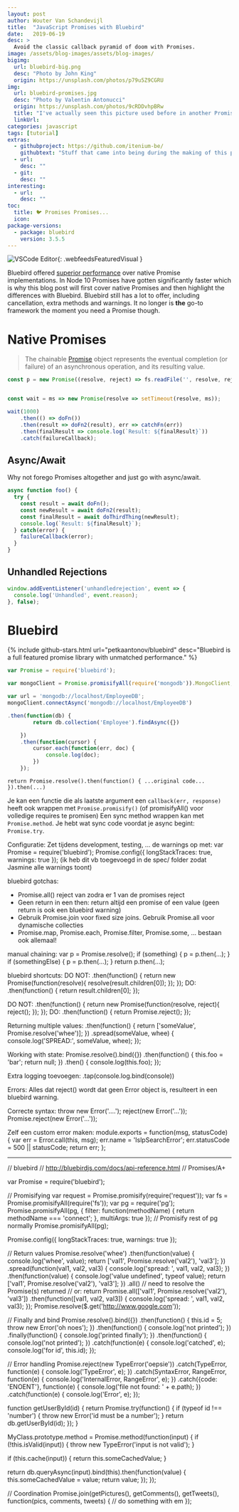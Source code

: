 ```yaml
---
layout: post
author: Wouter Van Schandevijl
title:  "JavaScript Promises with Bluebird"
date:   2019-06-19
desc: >
  Avoid the classic callback pyramid of doom with Promises.
image: /assets/blog-images/assets/blog-images/
bigimg: 
  url: bluebird-big.png
  desc: "Photo by John King"
  origin: https://unsplash.com/photos/p79u5Z9CGRU
img:
  url: bluebird-promises.jpg
  desc: "Photo by Valentin Antonucci"
  origin: https://unsplash.com/photos/9cRDDvhpBRw
  title: "I've actually seen this picture used before in another Promise blog post :)"
  linkUrl: 
categories: javascript
tags: [tutorial]
extras:
  - githubproject: https://github.com/itenium-be/
    githubtext: "Stuff that came into being during the making of this post"
  - url: 
    desc: ""
  - git: 
    desc: ""
interesting:
  - url: 
    desc: ""
toc:
  title: 🐦 Promises Promises...
  icon: 
package-versions:
  - package: bluebird
    version: 3.5.5
---
```



![VSCode Editor](/assets/blog-images/vscode-screenshot.png){: .webfeedsFeaturedVisual }



Bluebird offered [superior performance](https://softwareengineering.stackexchange.com/a/279003/72254)
over native Promise implementations. In Node 10 Promises have gotten significantly faster which is why
this blog post will first cover native Promises and then highlight the differences with Bluebird.
Bluebird still has a lot to offer, including cancellation, extra methods and warnings.
It no longer is **the** go-to framework the moment you need a Promise though.


<!--more-->


# Native Promises

> The chainable [Promise](https://developer.mozilla.org/en-US/docs/Web/JavaScript/Reference/Global_Objects/Promise) object 
> represents the eventual completion (or failure) of an asynchronous operation, and its resulting value.

```javascript
const p = new Promise((resolve, reject) => fs.readFile('', resolve, reject));


const wait = ms => new Promise(resolve => setTimeout(resolve, ms));

wait(1000)
    .then(() => doFn())
    .then(result => doFn2(result), err => catchFn(err))
    .then(finalResult => console.log(`Result: ${finalResult}`))
    .catch(failureCallback);
```


## Async/Await

Why not forego Promises altogether and just go with async/await.

```javascript
async function foo() {
  try {
    const result = await doFn();
    const newResult = await doFn2(result);
    const finalResult = await doThirdThing(newResult);
    console.log(`Result: ${finalResult}`);
  } catch(error) {
    failureCallback(error);
  }
}
```

## Unhandled Rejections

```javascript
window.addEventListener('unhandledrejection', event => {
  console.log('Unhandled', event.reason);
}, false);
```

# Bluebird

{% include github-stars.html url="petkaantonov/bluebird" desc="Bluebird is a full featured promise library with unmatched performance." %}




```javascript
var Promise = require('bluebird');

var mongoClient = Promise.promisifyAll(require('mongodb')).MongoClient;

var url = 'mongodb://localhost/EmployeeDB';
mongoClient.connectAsync('mongodb://localhost/EmployeeDB')

.then(function(db) {
        return db.collection('Employee').findAsync({})

    })
    .then(function(cursor) {
        cursor.each(function(err, doc) {
            console.log(doc);
        })
    }); 
```



`return Promise.resolve().then(function() { ...original code... }).then(...)`

Je kan een functie die als laatste argument een `callback(err, response)` heeft ook wrappen met `Promise.promisify()` (of promisifyAll() voor volledige requires te promisen)
Een sync method wrappen kan met `Promise.method`. Je hebt wat sync code voordat je async begint: `Promise.try`.


Configuratie:
Zet tijdens development, testing, ... de warnings op met:
var Promise = require('bluebird');
Promise.config({
  longStackTraces: true,
  warnings: true
});
(ik heb dit vb toegevoegd in de spec/ folder zodat Jasmine alle warnings toont)


bluebird gotchas:
- Promise.all() reject van zodra er 1 van de promises reject
- Geen return in een then: return altijd een promise of een value (geen return is ook een bluebird warning)
- Gebruik Promise.join voor fixed size joins. Gebruik Promise.all voor dynamische collecties
- Promise.map, Promise.each, Promise.filter, Promise.some, ... bestaan ook allemaal!


manual chaining:
var p = Promise.resolve();
if (something) {
  p = p.then(...);
}
if (somethingElse) {
  p = p.then(...);
}
return p.then(...);


bluebird shortcuts:
DO NOT:
.then(function() {
  return new Promise(function(resolve){
    resolve(result.children[0]);
  });
});
DO:
.then(function() {
  return result.children[0];
});


DO NOT:
.then(function() {
  return new Promise(function(resolve, reject){
    reject();
  });
});
DO:
.then(function() {
  return Promise.reject();
});


Returning multiple values:
.then(function() {
  return ['someValue', Promise.resolve('whee')];
})
.spread(someValue, whee) {
  console.log('SPREAD:', someValue, whee);
});


Working with state:
Promise.resolve().bind({})
.then(function() {
  this.foo = 'bar';
  return null;
})
.then() {
  console.log(this.foo);
});

Extra logging toevoegen:
.tap(console.log.bind(console))


Errors:
Alles dat reject() wordt dat geen Error object is, resulteert in een bluebird warning.

Correcte syntax:
throw new Error('....');
reject(new Error('...'));
Promise.reject(new Error('...'));

Zelf een custom error maken:
module.exports = function(msg, statusCode) {
  var err = Error.call(this, msg);
  err.name = 'IslpSearchError';
  err.statusCode = 500 || statusCode;
  return err;
};








------------------------------------------------------------------------



// bluebird
// http://bluebirdjs.com/docs/api-reference.html
// Promises/A+

var Promise = require('bluebird');

// Promisifying
var request = Promise.promisify(require('request'));
var fs = Promise.promisifyAll(require('fs'));
var pg = require('pg');
Promise.promisifyAll(pg, {
  filter: function(methodName) {
    return methodName === 'connect';
  },
  multiArgs: true
});
// Promisify rest of pg normally
Promise.promisifyAll(pg);

Promise.config({
  longStackTraces: true,
  warnings: true
});



// Return values
Promise.resolve('whee')
.then(function(value) {
  console.log('whee', value);
  return ['val1', Promise.resolve('val2'), 'val3'];
})
.spread(function(val1, val2, val3) {
  console.log('spread: ', val1, val2, val3);
})
.then(function(value) {
  console.log('value undefined', typeof value);
  return ['val1', Promise.resolve('val2'), 'val3'];
})
.all() // need to resolve the Promise(s) returned
// or: return Promise.all(['val1', Promise.resolve('val2'), 'val3'])
.then(function([val1, val2, val3]) {
  console.log('spread: ', val1, val2, val3);
});
Promise.resolve($.get('http://www.google.com'));



// Finally and bind
Promise.resolve().bind({})
.then(function() {
  this.id = 5;
  throw new Error('oh noes');
})
.then(function() {
  console.log('not printed');
})
.finally(function() {
  console.log('printed finally');
})
.then(function() {
  console.log('not printed');
})
.catch(function(e) {
  console.log('catched', e);
  console.log('for id', this.id);
});



// Error handling
Promise.reject(new TypeError('oepsie'))
.catch(TypeError, function(e) {
  console.log('TypeError', e);
})
.catch(SyntaxError, RangeError, function(e) {
  console.log('InternalError, RangeError', e);
})
.catch({code: 'ENOENT'}, function(e) {
  console.log('file not found: ' + e.path);
})
.catch(function(e) {
  console.log('Error', e);
});

function getUserById(id) {
  return Promise.try(function() {
    if (typeof id !== 'number') {
      throw new Error('id must be a number');
    }
    return db.getUserById(id);
  });
}

MyClass.prototype.method = Promise.method(function(input) {
  if (!this.isValid(input)) {
    throw new TypeError('input is not valid');
  }

  if (this.cache(input)) {
    return this.someCachedValue;
  }

  return db.queryAsync(input).bind(this).then(function(value) {
    this.someCachedValue = value;
    return value;
  });
});



// Coordination
Promise.join(getPictures(), getComments(), getTweets(), function(pics, comments, tweets) {
  // do something with em
});


